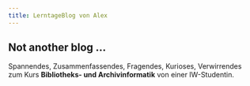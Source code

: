 ```yaml
---
title: LerntageBlog von Alex
---
```


## Not another blog ...

Spannendes, Zusammenfassendes, Fragendes, Kurioses, Verwirrendes zum Kurs **Bibliotheks- und Archivinformatik** von einer IW-Studentin.
